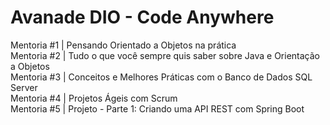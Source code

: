 # Avanade DIO - Code Anywhere 

Mentoria #1 | Pensando Orientado a Objetos na prática <br>
Mentoria #2 | Tudo o que você sempre quis saber sobre Java e Orientação a Objetos <br>
Mentoria #3 | Conceitos e Melhores Práticas com o Banco de Dados SQL Server <br>
Mentoria #4 | Projetos Ágeis com Scrum <br>
Mentoria #5 | Projeto - Parte 1: Criando uma API REST com Spring Boot <br>
